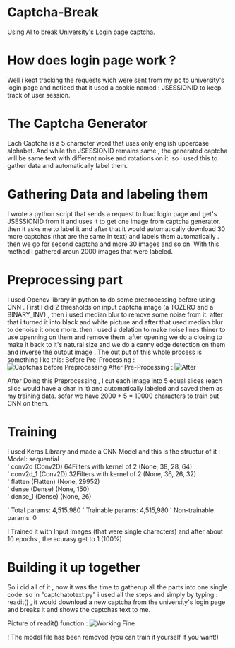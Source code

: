 # Captcha-Break
Using AI to break University's Login page captcha.

# How does login page work ?
Well i kept tracking the requests wich were sent from my pc to university's login page and noticed that it used a cookie named : JSESSIONID to keep track of user session.

# The Captcha Generator
Each Captcha is a 5 character word that uses only english uppercase alphabet. And while the JSESSIONID remains same , the generated captcha will be same text with different noise and rotations on it.
so i used this to gather data and automatically label them.

# Gathering Data and labeling them
I wrote a python script that sends a request to load login page and get's JSESSIONID from it and uses it to get one image from captcha generator. then it asks me to label it and after that it would automatically download 30 more 
captchas (that are the same in text) and labels them automatically . then we go for second captcha and more 30 images and so on. 
With this method i gathered aroun 2000 images that were labeled.

# Preprocessing part
I used Opencv library in python to do some preprocessing before using CNN . First I did 2 thresholds on input captcha image (a TOZERO and a BINARY_INV) , then i used median blur to remove some noise from it.
after that i turned it into black and white picture and after that used median blur to denoise it once more. then i used a delation to make noise lines thiner to use openning on them and remove them.
after opening we do a closing to make it back to it's natural size and we do a canny edge detection on them and inverse the output image . 
The out put of this whole process is something like this: 
Before Pre-Processing : ![Captchas before Preprocessing](https://dl.dropboxusercontent.com/s/t1idg5igqjb810i/0B222A9756B5822F495B04F93A76C049_22_UHMXM.jpg?dl=0)
After Pre-Processing : ![After](https://dl.dropboxusercontent.com/s/dudesuy0i6pd7fn/0A11D1818BFD488783C04974D9019DCE_2_RPRWW.jpg?dl=0)

After Doing this Preprocessing , I cut each image into 5 equal slices (each slice would have a char in it) and automatically labeled and saved them as my training data.
sofar we have 2000 * 5 = 10000 characters to train out CNN on them.

# Training 
I used Keras Library and made a CNN Model and this is the structur of it :
Model: sequential    
'      conv2d (Conv2D)      64Filters with kernel of 2        (None, 38, 28, 64)            
'      conv2d_1 (Conv2D)    32Filters with kernel of 2        (None, 36, 26, 32)            
'      flatten (Flatten)            (None, 29952)                    
'      dense (Dense)                (None, 150)                 
'      dense_1 (Dense)              (None, 26)                     

'      Total params: 4,515,980
'      Trainable params: 4,515,980
'      Non-trainable params: 0
      
I Trained it with Input Images (that were single characters) and after about 10 epochs , the acurasy get to 1 (100%)

# Building it up together
So i did all of it , now it was the time to gatherup all the parts into one single code.
so in "captchatotext.py" i used all the steps and simply by typing : readit() , it would download a new captcha from the university's login page and breaks it and shows the captchas text to me.

Picture of readit() function : ![Working Fine](https://dl.dropboxusercontent.com/s/hsjjrex9usx9y7b/capt.jpg?dl=0)


! The model file has been removed (you can train it yourself if you want!)

